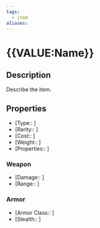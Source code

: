 ```yaml
---
tags:
  - item
aliases:
---
```


# {{VALUE:Name}}

## Description

Describe the item.

## Properties

- [Type:: ]
- [Rarity:: ]
- [Cost:: ]
- [Weight:: ]
- [Properties:: ]

### Weapon

- [Damage:: ]
- [Range:: ]

### Armor

- [Armor Class:: ]
- [Stealth:: ]
